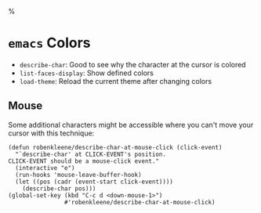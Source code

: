 %

# `emacs` Colors

- `describe-char`: Good to see why the character at the cursor is colored
- `list-faces-display`: Show defined colors
- `load-theme`: Reload the current theme after changing colors

## Mouse

Some additional characters might be accessible where you can't move your cursor with this technique:

```
(defun robenkleene/describe-char-at-mouse-click (click-event)
  "`describe-char' at CLICK-EVENT's position.
CLICK-EVENT should be a mouse-click event."
  (interactive "e")
  (run-hooks 'mouse-leave-buffer-hook)
  (let ((pos (cadr (event-start click-event))))
    (describe-char pos)))
(global-set-key (kbd "C-c d <down-mouse-1>")
                #'robenkleene/describe-char-at-mouse-click)
```
